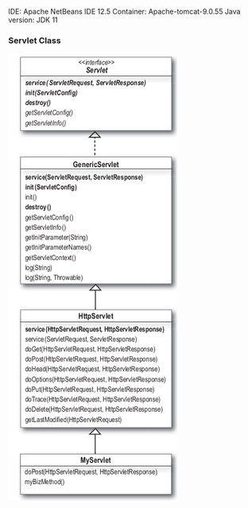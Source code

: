 IDE: Apache NetBeans IDE 12.5
Container: Apache-tomcat-9.0.55
Java version: JDK 11

### Servlet Class
![image_alt](/design/Servlet.png)